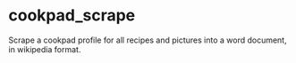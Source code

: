 # cookpad_scrape
Scrape a cookpad profile for all recipes and pictures into a word document, in wikipedia format. 
